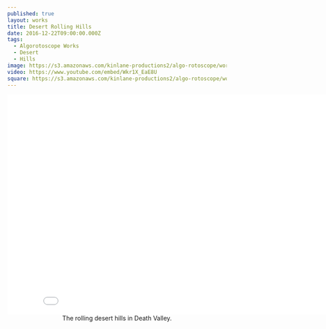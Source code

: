 ```yaml
---
published: true
layout: works
title: Desert Rolling Hills
date: 2016-12-22T09:00:00.000Z
tags:
  - Algorotoscope Works
  - Desert
  - Hills
image: https://s3.amazonaws.com/kinlane-productions2/algo-rotoscope/working/desert-rolling-hills.png
video: https://www.youtube.com/embed/Wkr1X_EaE8U
square: https://s3.amazonaws.com/kinlane-productions2/algo-rotoscope/working/desert-rolling-hills-square.png
---
```

<center><iframe width="853" height="505" src="{{ page.video }}" frameborder="0" allowfullscreen></iframe></center>
<center>The rolling desert hills in Death Valley.</center>
